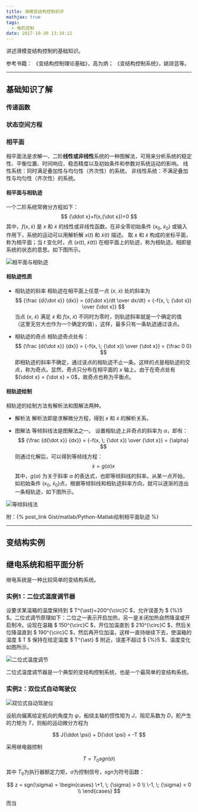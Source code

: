 ```yaml
---
title: 滑模变结构控制初步
mathjax: true
tags:
  - 电机控制
date: 2017-10-30 13:34:12
---
```


讲述滑模变结构控制的基础知识。

参考书籍：
《变结构控制理论基础》，高为炳；
《变结构控制系统》，姚琼芸等。

<!-- more -->

---
## 基础知识了解

### 传递函数

### 状态空间方程

### 相平面
相平面法是求解一、二阶**线性或非线性**系统的一种图解法，可用来分析系统的稳定性、平衡位置、时间响应、稳态精度以及初始条件和参数对系统运动的影响。
线性系统：同时满足叠加性与均匀性（齐次性）的系统。
非线性系统：不满足叠加性与均匀性（齐次性）的系统。

#### 相平面与相轨迹
 一个二阶系统常微分方程如下：
$$
{\ddot x}+f(x,{\dot x})=0
$$
其中，$f(x,{\dot x})$ 是 $x$ 和 ${\dot x}$ 的线性或非线性函数。在非全零初始条件 $(x_0,\; {\dot x_0})$ 或输入作用下，系统的运动可以用解析解 $x(t)$ 和 ${\dot x}(t)$ 描述。
取 $x$ 和 ${\dot x}$ 构成的坐标平面，称为相平面；当 $t$ 变化时，点 $(x(t),\; {\dot x}(t))$ 在相平面上的轨迹，称为相轨迹。相即是系统的状态的意思。如下图所示。 

 ![相平面与相轨迹](1-01.png)

#### 相轨迹性质
 - 相轨迹的斜率
 相轨迹在相平面上任意一点 $(x,\; {\dot x})$ 处的斜率为
$$
{\frac {d{\dot x}} {dx}} 
= {d{\dot x}/dt \over dx/dt} 
= {-f(x, \; {\dot x}) \over {\dot x}}
$$
 当点 $(x,\; {\dot x})$ 满足 ${\dot x}$ 和 $f(x,\; {\dot x})$ 不同时为零时，则轨迹斜率就是一个确定的值（这里无穷大也作为一个确定的值），这样，最多只有一条轨迹通过该点。

 - 相轨迹的奇点
 相轨迹奇点处有：
$$
{\frac {d{\dot x}} {dx}} 
= {-f(x, \; {\dot x}) \over {\dot x}}
= {\frac 0 0}
$$
 即相轨迹的斜率不确定，通过该点的相轨迹不止一条。这样的点是相轨迹的交点，称为奇点。显然，奇点只分布在相平面的 $x$ 轴上。由于在奇点处有 ${\ddot x} = {\dot x} = 0$，故奇点也称为平衡点。


#### 相轨迹绘制
 相轨迹的绘制方法有解析法和图解法两种。

 - 解析法
 解析法即是求解微分方程，得到 $x$ 和 ${\dot x}$ 的解析关系。

 - 图解法
 等倾斜线法是图解法之一。
 设置相轨迹上非奇点的斜率为 ${\alpha}$，即有：
$$
{\frac {d{\dot x}} {dx}} 
= {-f(x, \; {\dot x}) \over {\dot x}}
= {\alpha}
$$
 则通过化解后，可以得到等倾线方程：
$$
{\dot x}=g({\alpha})x
$$
其中，$g(\alpha)$ 为关于斜率 ${\alpha}$ 的表达式，也即等倾斜线的斜率。从某一点开始，如初始条件 $(x_0,\; {\dot x_0})$点，根据等倾斜线和相轨迹斜率方向，就可以逐渐的连出一条相轨迹，如下图所示。

![等倾斜线法](1-02.png)


附：{% post_link Gist/matlab/Python-Matlab绘制相平面轨迹 %}


---
## 变结构实例

## 继电系统和相平面分析

继电系统是一种比较简单的变结构系统。

### 实例1：二位式温度调节器
设要求某温箱的温度保持到 $ T^{\ast}=200^{\circ}C $，允许误差为 $ {\%}5 $。二位式调节原理如下：二位之一表示开启加热，另一是关闭加热自然降温或开启制冷。设现在温箱 $ 150^{\circ}C $，开位加温直到 $ 210^{\circ}C $，然后关位降温直到 $ 190^{\circ}C $，然后再开位加温，这样一直持继续下去，使温箱的温度 $ T $ 保持在给定温度 $ T^{\ast} $ 附近，误差不超过 $ {\%}5 $，温度变化如图所示。

![二位式温度调节](01.png)

二位式温度调节器是一个典型的变结构控制系统，也是一个最简单的变结构系统。


### 实例2：双位式自动驾驶仪

![双位式自动驾驶仪 ](02.png)

设航向偏离给定航向的角度为 $\psi$，船绕主轴的惯性矩为 $J$，阻尼系数为 $D$，舵产生的力矩为 $T$，则船的运动微分方程为

$$
J{\ddot \psi} + D{\dot \psi} = -T
$$

采用继电器控制

$$
T=T_0 sgn({\sigma})
$$

其中 $T_0$为执行器额定力矩，${\sigma}$为控制信号，$sgn$为符号函数：

$$
z = sgn(\sigma) = 
\begin{cases}
\+1, \; {\sigma} > 0 \\
\-1, \; {\sigma} < 0 \\
\end{cases}
$$

而当

